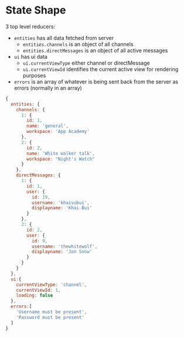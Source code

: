 # State Shape

3 top level reducers:
* `entities` has all data fetched from server
  * `entities.channels` is an object of all channels
  * `entities.directMessages` is an object of all active messages
* `ui` has ui data
  * `ui.currentViewType` either channel or directMessage
  * `ui.currentViewId` identifies the current active view for rendering purposes
* `errors` is an array of whatever is being sent back from the server as errors (normally in an array)

```javascript
{
  entities: {
    channels: {
      1: {
        id: 1,
        name: 'general',
        workspace: 'App Academy'
      },
      2: {
        id: 2,
        name: 'White walker talk',
        workspace: "Night's Watch"
      }
    },
    directMessages: {
      1: {
        id: 1,
        user: {
          id: 19,
          username: 'khaivubui',
          displayname: 'Khai Bui'
        }
      },
      2: {
        id: 2,
        user: {
          id: 9,
          username: 'thewhitewolf',
          displayname: 'Jon Snow'
        }
      }
    }
  },
  ui:{
    currentViewType: 'channel',
    currentViewId: 1,
    loading: false
  },
  errors:[
    'Username must be present',
    'Password must be present'
  ]
}
```
